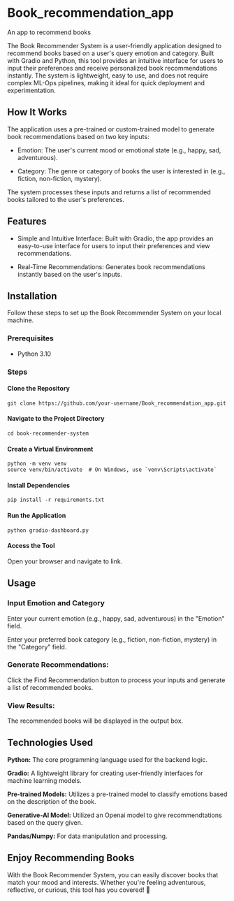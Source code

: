 # Book_recommendation_app
An app to recommend books

The Book Recommender System is a user-friendly application designed to recommend books based on a user's query emotion and category. Built with Gradio and Python, this tool provides an intuitive interface for users to input their preferences and receive personalized book recommendations instantly. The system is lightweight, easy to use, and does not require complex ML-Ops pipelines, making it ideal for quick deployment and experimentation.

## How It Works

The application uses a pre-trained or custom-trained model to generate book recommendations based on two key inputs:

- Emotion: The user's current mood or emotional state (e.g., happy, sad, adventurous).

- Category: The genre or category of books the user is interested in (e.g., fiction, non-fiction, mystery).

The system processes these inputs and returns a list of recommended books tailored to the user's preferences.

## Features

- Simple and Intuitive Interface: Built with Gradio, the app provides an easy-to-use interface for users to input their preferences and view recommendations.

- Real-Time Recommendations: Generates book recommendations instantly based on the user's inputs.

## Installation

Follow these steps to set up the Book Recommender System on your local machine.

### Prerequisites

- Python 3.10

### Steps

#### Clone the Repository
    git clone https://github.com/your-username/Book_recommendation_app.git
  
#### Navigate to the Project Directory
    cd book-recommender-system
#### Create a Virtual Environment
    python -m venv venv
    source venv/bin/activate  # On Windows, use `venv\Scripts\activate`
#### Install Dependencies
    pip install -r requirements.txt
#### Run the Application
    python gradio-dashboard.py
#### Access the Tool
Open your browser and navigate to link.

## Usage

### Input Emotion and Category

Enter your current emotion (e.g., happy, sad, adventurous) in the "Emotion" field.

Enter your preferred book category (e.g., fiction, non-fiction, mystery) in the "Category" field.

### Generate Recommendations:

Click the Find Recommendation button to process your inputs and generate a list of recommended books.

### View Results:

The recommended books will be displayed in the output box.

## Technologies Used

<b>Python:</b> The core programming language used for the backend logic.

<b>Gradio:</b> A lightweight library for creating user-friendly interfaces for machine learning models.

<b>Pre-trained Models:</b> Utilizes a pre-trained model to classify emotions based on the description of the book.

<b>Generative-AI Model:</b> Utilized an Openai model to give recommendtations based on the query given. 

<b>Pandas/Numpy:</b> For data manipulation and processing.

## Enjoy Recommending Books

With the Book Recommender System, you can easily discover books that match your mood and interests. Whether you're feeling adventurous, reflective, or curious, this tool has you covered! 🚀

